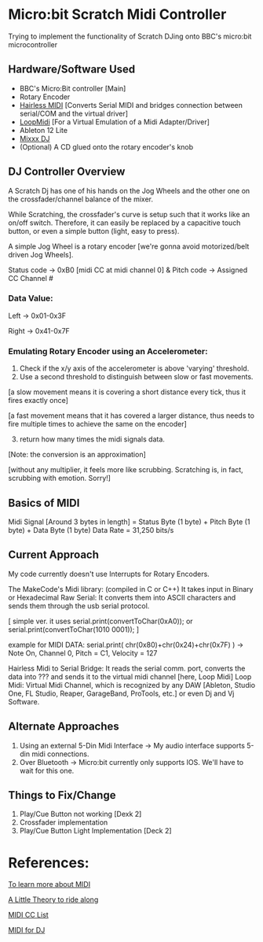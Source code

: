# Micro:bit Scratch Midi Controller
Trying to implement the functionality of Scratch DJing onto BBC's micro:bit microcontroller

## Hardware/Software Used
* BBC's Micro:Bit controller [Main]
* Rotary Encoder
* [Hairless MIDI](https://projectgus.github.io/hairless-midiserial/) [Converts Serial MIDI and bridges connection between serial/COM and the virtual driver]
* [LoopMidi](https://www.tobias-erichsen.de/software/loopmidi.html) [For a Virtual Emulation of a Midi Adapter/Driver]
* Ableton 12 Lite
* [Mixxx DJ](https://mixxx.org/)
* (Optional) A CD glued onto the rotary encoder's knob

## DJ Controller Overview
A Scratch Dj has one of his hands on the Jog Wheels and the other one on the crossfader/channel balance of the mixer.

While Scratching, the crossfader's curve is setup such that it works like an on/off switch. Therefore, it can easily be replaced by a capacitive touch button, or even a simple button (light, easy to press).

A simple Jog Wheel is a rotary encoder [we're gonna avoid motorized/belt driven Jog Wheels].

Status code -> 0xB0 [midi CC at midi channel 0] & Pitch code -> Assigned CC Channel #

### Data Value:
Left -> 0x01-0x3F

Right -> 0x41-0x7F


### Emulating Rotary Encoder using an Accelerometer:
1. Check if the x/y axis of the accelerometer is above 'varying' threshold.
2. Use a second threshold to distinguish between slow or fast movements.

[a slow movement means it is covering a short distance every tick, thus it fires exactly once]

[a fast movement means that it has covered a larger distance, thus needs to fire multiple times to achieve the same on the encoder]

3. return how many times the midi signals data.

[Note: the conversion is an approximation]

[without any multiplier, it feels more like scrubbing. Scratching is, in fact, scrubbing with emotion. Sorry!]

## Basics of MIDI
Midi Signal [Around 3 bytes in length] = Status Byte (1 byte) + Pitch Byte (1 byte) + Data Byte (1 byte)
Data Rate = 31,250 bits/s

## Current Approach
My code currently doesn't use Interrupts for Rotary Encoders.

The MakeCode's Midi library: (compiled in C or C++)
It takes input in Binary or Hexadecimal
Raw Serial: It converts them into ASCII characters and sends them through the usb serial protocol. 

[ simple ver. it uses serial.print(convertToChar(0xA0)); or serial.print(convertToChar(1010 0001)); ]

example for MIDI DATA: serial.print( chr(0x80)+chr(0x24)+chr(0x7F) ) -> Note On, Channel 0, Pitch = C1, Velocity = 127

Hairless Midi to Serial Bridge: It reads the serial comm. port, converts the data into ??? and sends it to the virtual midi channel [here, Loop Midi]
Loop Midi: Virtual Midi Channel, which is recognized by any DAW [Ableton, Studio One, FL Studio, Reaper, GarageBand, ProTools, etc.] or even Dj and Vj Software.

## Alternate Approaches
1. Using an external 5-Din Midi Interface -> My audio interface supports 5-din midi connections.
2. Over Bluetooth -> Micro:bit currently only supports IOS. We'll have to wait for this one.

## Things to Fix/Change
1. Play/Cue Button not working [Dexk 2]
2. Crossfader implementation
3. Play/Cue Button Light Implementation [Deck 2]

# References:
[To learn more about MIDI](https://midi.org/spec-detail)

[A Little Theory to ride along](https://learn.sparkfun.com/tutorials/midi-tutorial/all)

[MIDI CC List](https://anotherproducer.com/online-tools-for-musicians/midi-cc-list/#)

[MIDI for DJ](https://github.com/mixxxdj/mixxx/wiki/MIDI-Crash-Course)
